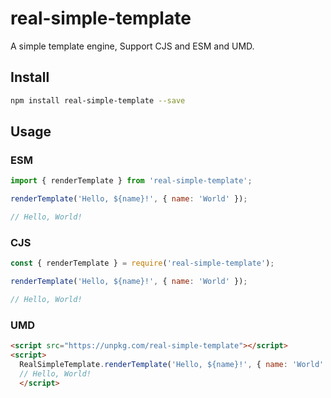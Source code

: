 # real-simple-template

A simple template engine, Support CJS and ESM and UMD.

## Install
```bash
npm install real-simple-template --save
```
## Usage

### ESM
```js
import { renderTemplate } from 'real-simple-template';

renderTemplate('Hello, ${name}!', { name: 'World' });

// Hello, World!

```
### CJS
```js
const { renderTemplate } = require('real-simple-template');

renderTemplate('Hello, ${name}!', { name: 'World' });

// Hello, World!
```

### UMD
```html
<script src="https://unpkg.com/real-simple-template"></script>
<script>
  RealSimpleTemplate.renderTemplate('Hello, ${name}!', { name: 'World' });
  // Hello, World!
  </script>
```

